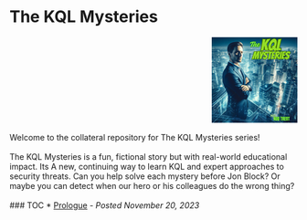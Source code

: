 # The KQL Mysteries
<p align="right"><img src="https://github.com/rod-trent/KQLMysteries/blob/main/Images/supersmall.png" alt="The KQL Mysteries"></center></p>
Welcome to the collateral repository for The KQL Mysteries series!
<br><br>
The KQL Mysteries is a fun, fictional story but with real-world educational impact. Its A new, continuing way to learn KQL and expert approaches to security threats. Can you help solve each mystery before Jon Block? 
Or maybe you can detect when our hero or his colleagues do the wrong thing?
<br><br>
### TOC
* <a href="https://rodtrent.substack.com/p/the-kql-mysteries-prologue" target="_blank">Prologue</a> - <i>Posted November 20, 2023</i><br>


